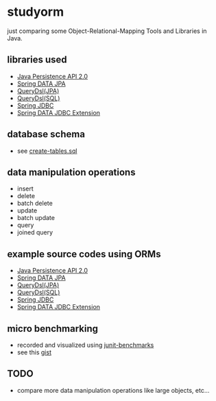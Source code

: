 studyorm
========
just comparing some Object-Relational-Mapping Tools and Libraries in Java.

## libraries used
- [Java Persistence API 2.0](http://jcp.org/en/jsr/detail?id=317)
- [Spring DATA JPA](http://www.springsource.org/spring-data/jpa)
- [QueryDsl(JPA)](http://www.querydsl.com/)
- [QueryDsl(SQL)](http://www.querydsl.com/)
- [Spring JDBC](http://static.springsource.org/spring/docs/current/spring-framework-reference/html/jdbc.html)
- [Spring DATA JDBC Extension](http://www.springsource.org/spring-data/jdbc-extensions)

## database schema
- see [create-tables.sql](https://github.com/ryo-murai/studyorm/blob/master/src/main/resources/sql/create-tables.sql)

## data manipulation operations
- insert
- delete
- batch delete
- update
- batch update
- query
- joined query

## example source codes using ORMs
- [Java Persistence API 2.0](https://github.com/ryo-murai/studyorm/blob/master/src/main/java/studyorm/jpa/JpaOperations.java)
- [Spring DATA JPA](https://github.com/ryo-murai/studyorm/blob/master/src/main/java/studyorm/jpa/springdatajpa/SpringDataJpaOperations.java)
- [QueryDsl(JPA)](https://github.com/ryo-murai/studyorm/blob/master/src/main/java/studyorm/jpa/querydsl/QueryDslJpaOperations.java)
- [QueryDsl(SQL)](https://github.com/ryo-murai/studyorm/blob/master/src/main/java/studyorm/querydslsql/QueryDslSqlOperations.java)
- [Spring JDBC](https://github.com/ryo-murai/studyorm/blob/master/src/main/java/studyorm/springjdbc/SpringJdbcOperations.java)
- [Spring DATA JDBC Extension](https://github.com/ryo-murai/studyorm/blob/master/src/main/java/studyorm/querydslsql/springdataext/QueryDslTemplateOperations.java)

## micro benchmarking
- recorded and visualized using [junit-benchmarks](http://labs.carrotsearch.com/junit-benchmarks.html)
- see this [gist](https://gist.github.com/bd9473d242493c574771)

## TODO
- compare more data manipulation operations like large objects, etc...
